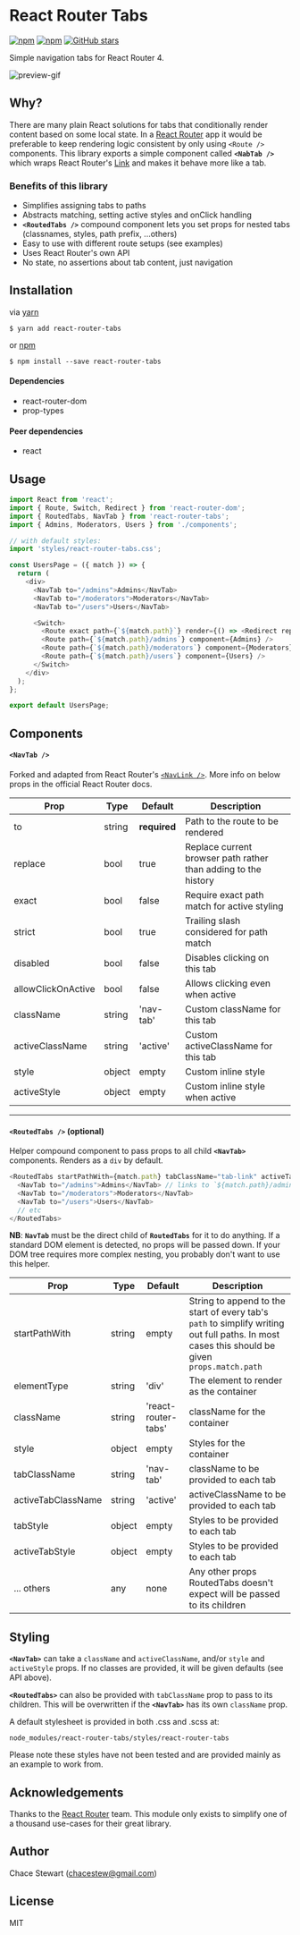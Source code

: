 # React Router Tabs
[![npm](https://img.shields.io/npm/v/react-router-tabs.svg)](https://www.npmjs.com/package/react-router-tabs)
[![npm](https://img.shields.io/npm/dm/react-router-tabs.svg)](https://www.npmjs.com/package/react-router-tabs)
[![GitHub stars](https://img.shields.io/github/stars/chacestew/react-router-tabs.svg?style=social&label=Stars)](https://github.com/chacestew/react-router-tabs)

Simple navigation tabs for React Router 4.

![preview-gif](https://user-images.githubusercontent.com/21122529/32943041-911cf582-cb93-11e7-831e-6765a299326d.gif)

## Why?

There are many plain React solutions for tabs that conditionally render content based on some local state. In a [React Router](https://github.com/ReactTraining/react-router) app it would be preferable to keep rendering logic consistent by only using `<Route />` components. This library exports a simple component called **`<NabTab />`** which wraps React Router's [Link](https://reacttraining.com/react-router/web/api/Link) and makes it behave more like a tab.

### Benefits of this library

* Simplifies assigning tabs to paths
* Abstracts matching, setting active styles and onClick handling
* **`<RoutedTabs />`** compound component lets you set props for nested tabs (classnames, styles, path prefix, ...others)
* Easy to use with different route setups (see examples)
* Uses React Router's own API
* No state, no assertions about tab content, just navigation

## Installation

via [yarn](https://www.yarnpkj.com/)

    $ yarn add react-router-tabs
    
or [npm](https://www.npm.com/)

    $ npm install --save react-router-tabs

#### Dependencies

* react-router-dom
* prop-types

#### Peer dependencies

* react

## Usage

```js
import React from 'react';
import { Route, Switch, Redirect } from 'react-router-dom';
import { RoutedTabs, NavTab } from 'react-router-tabs';
import { Admins, Moderators, Users } from './components';

// with default styles:
import 'styles/react-router-tabs.css';

const UsersPage = ({ match }) => {
  return (
    <div>
      <NavTab to="/admins">Admins</NavTab>
      <NavTab to="/moderators">Moderators</NavTab>
      <NavTab to="/users">Users</NavTab>

      <Switch>
        <Route exact path={`${match.path}`} render={() => <Redirect replace to={`${match.path}/admins`} />} />
        <Route path={`${match.path}/admins`} component={Admins} />
        <Route path={`${match.path}/moderators`} component={Moderators} />
        <Route path={`${match.path}/users`} component={Users} />
      </Switch>
    </div>
  );
};

export default UsersPage;
```

## Components

#### `<NavTab />`

Forked and adapted from React Router's [`<NavLink />`](https://github.com/ReactTraining/react-router/blob/master/packages/react-router-dom/modules/NavLink.js). More info on below props in the official React Router docs.

| Prop | Type | Default | Description |
| --- |----- | ------- | ----------------- |
| to | string | **required** | Path to the route to be rendered |
| replace | bool | true | Replace current browser path rather than adding to the history |
| exact | bool | false | Require exact path match for active styling |
| strict | bool | true | Trailing slash considered for path match |
| disabled | bool | false | Disables clicking on this tab |
| allowClickOnActive | bool | false | Allows clicking even when active |
| className | string | 'nav-tab' | Custom className for this tab |
| activeClassName | string | 'active' | Custom activeClassName for this tab |
| style | object | empty | Custom inline style |
| activeStyle | object | empty | Custom inline style when active |

---

#### `<RoutedTabs />` (optional)

Helper compound component to pass props to all child **`<NavTab>`** components. Renders as a `div` by default.

```js
<RoutedTabs startPathWith={match.path} tabClassName="tab-link" activeTabClassName="active">
  <NavTab to="/admins">Admins</NavTab> // links to `${match.path}/admins`
  <NavTab to="/moderators">Moderators</NavTab>
  <NavTab to="/users">Users</NavTab>
  // etc
</RoutedTabs>
```

**NB**: **`NavTab`** must be the direct child of **`RoutedTabs`** for it to do anything. If a standard DOM element is detected, no props will be passed down. If your DOM tree requires more complex nesting, you probably don't want to use this helper.

| Prop | Type | Default | Description |
| --- |----- | ------- | ----------------- |
| startPathWith | string | empty | String to append to the start of every tab's `path` to simplify writing out full paths. In most cases this should be given `props.match.path` |
| elementType | string | 'div' | The element to render as the container |
| className | string | 'react-router-tabs' | className for the container |
| style | object | empty | Styles for the container |
| tabClassName | string | 'nav-tab' | className to be provided to each tab |
| activeTabClassName | string | 'active' | activeClassName to be provided to each tab |
| tabStyle | object | empty | Styles to be provided to each tab |
| activeTabStyle | object | empty | Styles to be provided to each tab |
| ... others | any | none | Any other props RoutedTabs doesn't expect will be passed to its children |

## Styling

**`<NavTab>`** can take a `className` and `activeClassName`, and/or `style` and `activeStyle` props. If no classes are provided, it will be given defaults (see API above).

**`<RoutedTabs>`** can also be provided with `tabClassName` prop to pass to its children. This will be overwritten if the **`<NavTab>`** has its own `className` prop.

A default stylesheet is provided in both .css and .scss at:

`node_modules/react-router-tabs/styles/react-router-tabs`

Please note these styles have not been tested and are provided mainly as an example to work from.

## Acknowledgements

Thanks to the [React Router](https://github.com/ReactTraining/react-router) team. This module only exists to simplify one of a thousand use-cases for their great library.

## Author

Chace Stewart (<chacestew@gmail.com>)

## License

MIT